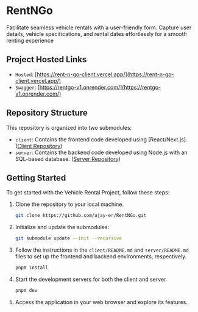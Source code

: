 # RentNGo
 Facilitate seamless vehicle rentals with a user-friendly form. Capture user details, vehicle specifications, and rental dates effortlessly for a smooth renting experience 

## Project Hosted Links

- `Hosted`: [https://rent-n-go-client.vercel.app/](https://rent-n-go-client.vercel.app/)
- `Swagger`: [https://rentgo-v1.onrender.com/](https://rentgo-v1.onrender.com/)

## Repository Structure

This repository is organized into two submodules:

- `client`: Contains the frontend code developed using [React/Next.js]. ([Client Repository](https://github.com/ajay-er/RentNGo-Client))
- `server`: Contains the backend code developed using Node.js with an SQL-based database. ([Server Repository](https://github.com/ajay-er/RentNGo-Server))


## Getting Started

To get started with the Vehicle Rental Project, follow these steps:

1. Clone the repository to your local machine.
   ```bash
   git clone https://github.com/ajay-er/RentNGo.git
    ```
2. Initialize and update the submodules:
    ```bash
    git submodule update --init --recursive
    ```
3. Follow the instructions in the `client/README.md` and `server/README.md` files to set up the frontend and backend environments, respectively.
    ```bash
    pnpm install 
    ```
4. Start the development servers for both the client and server.
    ```bash
    pnpm dev 
    ```
5. Access the application in your web browser and explore its features.

